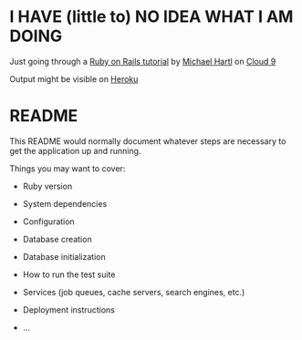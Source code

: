 # I HAVE (little to) NO IDEA WHAT I AM DOING

Just going through a [Ruby on Rails tutorial](https://www.railstutorial.org/book/toy_app) by [Michael Hartl](http://www.michaelhartl.com/) on [Cloud 9](https://c9.io)

Output might be visible on [Heroku](https://shielded-plateau-97696.herokuapp.com/)

# README

This README would normally document whatever steps are necessary to get the
application up and running.

Things you may want to cover:

* Ruby version

* System dependencies

* Configuration

* Database creation

* Database initialization

* How to run the test suite

* Services (job queues, cache servers, search engines, etc.)

* Deployment instructions

* ...
